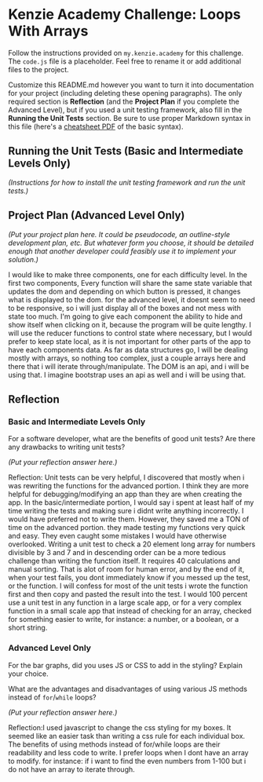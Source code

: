 # Kenzie Academy Challenge: Loops With Arrays

Follow the instructions provided on `my.kenzie.academy` for this challenge. The `code.js` file is a placeholder. Feel free to rename it or add additional files to the project.

Customize this README.md however you want to turn it into documentation for your project (including deleting these opening paragraphs). The only required section is **Reflection** (and the **Project Plan** if you complete the Advanced Level), but if you used a unit testing framework, also fill in the **Running the Unit Tests** section. Be sure to use proper Markdown syntax in this file (here's a [cheatsheet PDF](https://guides.github.com/pdfs/markdown-cheatsheet-online.pdf) of the basic syntax).

## Running the Unit Tests (Basic and Intermediate Levels Only)

_(Instructions for how to install the unit testing framework and run the unit tests.)_

## Project Plan (Advanced Level Only)

_(Put your project plan here. It could be pseudocode, an outline-style development plan, etc. But whatever form you choose, it should be detailed enough that another developer could feasibly use it to implement your solution.)_

I would like to make three components, one for each difficulty level. In the first two components, Every function will share the same state variable that updates the dom and depending on which button is pressed, it changes what is displayed to the dom. for the advanced level, it doesnt seem to need to be responsive, so i will just display all of the boxes and not mess with state too much. I'm going to give each component the ability to hide and show itself when clicking on it, because the program will be quite lengthy. I will use the reducer functions to control state where necessary, but I would prefer to keep state local, as it is not important for other parts of the app to have each components data. As far as data structures go, I will be dealing mostly with arrays, so nothing too complex, just a couple arrays here and there that i will iterate through/manipulate. The DOM is an api, and i will be using that. I imagine bootstrap uses an api as well and i will be using that.


## Reflection

### Basic and Intermediate Levels Only

For a software developer, what are the benefits of good unit tests? Are there any drawbacks to writing unit tests?

_(Put your reflection answer here.)_

Reflection: Unit tests can be very helpful, I discovered that mostly when i was rewriting the functions for the advanced portion. I think they are more helpful for debugging/modifying an app than they are when creating the app. In the basic/intermediate portion, I would say i spent at least half of my time writing the tests and making sure i didnt write anything incorrectly. I would have preferred not to write them. However, they saved me a TON of time on the advanced portion. they made testing my functions very quick and easy. They even caught some mistakes I would have otherwise overlooked. Writing a unit test to check a 20 element long array for numbers divisible by 3 and 7 and in descending order can be a more tedious challenge than writing the function itself. It requires 40 calculations and manual sorting. That is alot of room for human error, and by the end of it, when your test fails, you dont immediately know if you messed up the test, or the function. I will confess for most of the unit tests i wrote the function first and then copy and pasted the result into the test. I would 100 percent use a unit test in any function in a large scale app, or for a very complex function in a small scale app that instead of checking for an array, checked for something easier to write, for instance: a number, or a boolean, or a short string.

### Advanced Level Only

For the bar graphs, did you uses JS or CSS to add in the styling? Explain your choice.

What are the advantages and disadvantages of using various JS methods instead of `for`/`while` loops?

_(Put your reflection answer here.)_

Reflection:I used javascript to change the css styling for my boxes. It seemed like an easier task than writing a css rule for each individual box. The benefits of using methods instead of for/while loops are their readability and less code to write. I prefer loops when I dont have an array to modify. for instance: if i want to find the even numbers from 1-100 but i do not have an array to iterate through.
